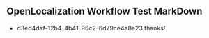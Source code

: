 ## OpenLocalization Workflow Test MarkDown
* d3ed4daf-12b4-4b41-96c2-6d79ce4a8e23 thanks!

<!--HONumber=Aug16_HO1-->


